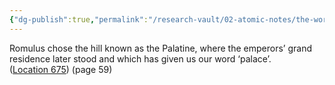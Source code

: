 ```yaml
---
{"dg-publish":true,"permalink":"/research-vault/02-atomic-notes/the-word-palace-derives-from-rome-s-palatine-hill/"}
---
```


Romulus chose the hill known as the Palatine, where the emperors’ grand residence later stood and which has given us our word ‘palace’. ([Location 675](https://readwise.io/to_kindle?action=open&asin=B0108U7IHO&location=675)) (page 59)